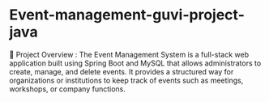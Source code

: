 # Event-management-guvi-project-java
📌 Project Overview : The Event Management System is a full-stack web application built using Spring Boot and MySQL that allows administrators to create, manage, and delete events. It provides a structured way for organizations or institutions to keep track of events such as meetings, workshops, or company functions.
